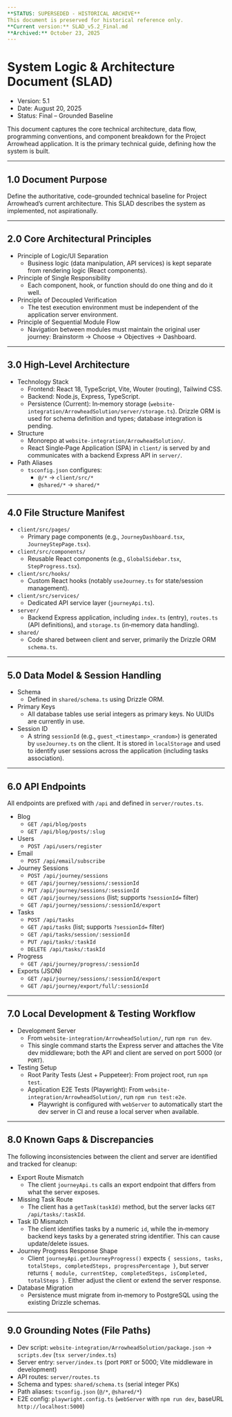 ```yaml
---
**STATUS: SUPERSEDED - HISTORICAL ARCHIVE**  
This document is preserved for historical reference only.  
**Current version:** SLAD_v5.2_Final.md  
**Archived:** October 23, 2025  
---
```


# System Logic & Architecture Document (SLAD)

- Version: 5.1
- Date: August 20, 2025
- Status: Final – Grounded Baseline

This document captures the core technical architecture, data flow, programming conventions, and component breakdown for the Project Arrowhead application. It is the primary technical guide, defining how the system is built.

---

## 1.0 Document Purpose

Define the authoritative, code-grounded technical baseline for Project Arrowhead’s current architecture. This SLAD describes the system as implemented, not aspirationally.

---

## 2.0 Core Architectural Principles

- Principle of Logic/UI Separation
  - Business logic (data manipulation, API services) is kept separate from rendering logic (React components).
- Principle of Single Responsibility
  - Each component, hook, or function should do one thing and do it well.
- Principle of Decoupled Verification
  - The test execution environment must be independent of the application server environment.
- Principle of Sequential Module Flow
  - Navigation between modules must maintain the original user journey: Brainstorm → Choose → Objectives → Dashboard.

---

## 3.0 High‑Level Architecture

- Technology Stack
  - Frontend: React 18, TypeScript, Vite, Wouter (routing), Tailwind CSS.
  - Backend: Node.js, Express, TypeScript.
  - Persistence (Current): In‑memory storage (`website-integration/ArrowheadSolution/server/storage.ts`). Drizzle ORM is used for schema definition and types; database integration is pending.
- Structure
  - Monorepo at `website-integration/ArrowheadSolution/`.
  - React Single‑Page Application (SPA) in `client/` is served by and communicates with a backend Express API in `server/`.
- Path Aliases
  - `tsconfig.json` configures:
    - `@/*` → `client/src/*`
    - `@shared/*` → `shared/*`

---

## 4.0 File Structure Manifest

- `client/src/pages/`
  - Primary page components (e.g., `JourneyDashboard.tsx`, `JourneyStepPage.tsx`).
- `client/src/components/`
  - Reusable React components (e.g., `GlobalSidebar.tsx`, `StepProgress.tsx`).
- `client/src/hooks/`
  - Custom React hooks (notably `useJourney.ts` for state/session management).
- `client/src/services/`
  - Dedicated API service layer (`journeyApi.ts`).
- `server/`
  - Backend Express application, including `index.ts` (entry), `routes.ts` (API definitions), and `storage.ts` (in‑memory data handling).
- `shared/`
  - Code shared between client and server, primarily the Drizzle ORM `schema.ts`.

---

## 5.0 Data Model & Session Handling

- Schema
  - Defined in `shared/schema.ts` using Drizzle ORM.
- Primary Keys
  - All database tables use serial integers as primary keys. No UUIDs are currently in use.
- Session ID
  - A string `sessionId` (e.g., `guest_<timestamp>_<random>`) is generated by `useJourney.ts` on the client. It is stored in `localStorage` and used to identify user sessions across the application (including tasks association).

---

## 6.0 API Endpoints

All endpoints are prefixed with `/api` and defined in `server/routes.ts`.

- Blog
  - `GET /api/blog/posts`
  - `GET /api/blog/posts/:slug`
- Users
  - `POST /api/users/register`
- Email
  - `POST /api/email/subscribe`
- Journey Sessions
  - `POST /api/journey/sessions`
  - `GET /api/journey/sessions/:sessionId`
  - `PUT /api/journey/sessions/:sessionId`
  - `GET /api/journey/sessions` (list; supports `?sessionId=` filter)
  - `GET /api/journey/sessions/:sessionId/export`
- Tasks
  - `POST /api/tasks`
  - `GET /api/tasks` (list; supports `?sessionId=` filter)
  - `GET /api/tasks/session/:sessionId`
  - `PUT /api/tasks/:taskId`
  - `DELETE /api/tasks/:taskId`
- Progress
  - `GET /api/journey/progress/:sessionId`
- Exports (JSON)
  - `GET /api/journey/sessions/:sessionId/export`
  - `GET /api/journey/export/full/:sessionId`

---

## 7.0 Local Development & Testing Workflow

- Development Server
  - From `website-integration/ArrowheadSolution/`, run `npm run dev`.
  - This single command starts the Express server and attaches the Vite dev middleware; both the API and client are served on port 5000 (or `PORT`).
- Testing Setup
  - Root Parity Tests (Jest + Puppeteer): From project root, run `npm test`.
  - Application E2E Tests (Playwright): From `website-integration/ArrowheadSolution/`, run `npm run test:e2e`.
    - Playwright is configured with `webServer` to automatically start the dev server in CI and reuse a local server when available.

---

## 8.0 Known Gaps & Discrepancies

The following inconsistencies between the client and server are identified and tracked for cleanup:

- Export Route Mismatch
  - The client `journeyApi.ts` calls an export endpoint that differs from what the server exposes.
- Missing Task Route
  - The client has a `getTask(taskId)` method, but the server lacks `GET /api/tasks/:taskId`.
- Task ID Mismatch
  - The client identifies tasks by a numeric `id`, while the in‑memory backend keys tasks by a generated string identifier. This can cause update/delete issues.
- Journey Progress Response Shape
  - Client `journeyApi.getJourneyProgress()` expects `{ sessions, tasks, totalSteps, completedSteps, progressPercentage }`, but server returns `{ module, currentStep, completedSteps, isCompleted, totalSteps }`. Either adjust the client or extend the server response.
- Database Migration
  - Persistence must migrate from in‑memory to PostgreSQL using the existing Drizzle schemas.

---

## 9.0 Grounding Notes (File Paths)

- Dev script: `website-integration/ArrowheadSolution/package.json` → `scripts.dev` (`tsx server/index.ts`)
- Server entry: `server/index.ts` (port `PORT` or 5000; Vite middleware in development)
- API routes: `server/routes.ts`
- Schema and types: `shared/schema.ts` (serial integer PKs)
- Path aliases: `tsconfig.json` (`@/*`, `@shared/*`)
- E2E config: `playwright.config.ts` (`webServer` with `npm run dev`, baseURL `http://localhost:5000`)
